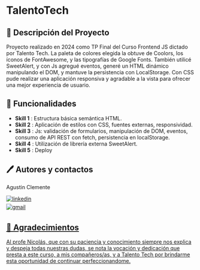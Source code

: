 # TalentoTech


## 📝 Descripción del Proyecto

Proyecto realizado en 2024 como TP Final del Curso Frontend JS dictado por Talento Tech.
La paleta de colores elegida la obtuve de Coolors, los íconos de FontAwesome, y las tipografías de Google Fonts. También utilicé SweetAlert, y con Js agregué eventos, generé un HTML dinámico manipulando el DOM, y mantuve la persistencia con LocalStorage. Con CSS pude realizar una aplicación responsiva y agradable a la vista para ofrecer una mejor experiencia de usuario.

## 🔨 Funcionalidades 

- **Skill 1** : Estructura básica semántica HTML.
- **Skill 2** : Aplicación de estilos con CSS, fuentes externas, responsividad.
- **Skill 3** : Js: validación de formularios, manipulación de DOM, eventos, consumo de API REST con fetch, persistencia en localStorage.
- **Skill 4** : Utilización de librería externa SweetAlert.
- **Skill 5** : Deploy  


##  🖊️  Autores y contactos
Agustin Clemente

<a href="https://www.linkedin.com/in/agustin-clemente-6a8585125/" target="_blank">
<img src="https://img.shields.io/badge/linkedin -%2300acee.svg?color=405DE6&style=for-the-badge&logo=linkedin&logoColor=white" alt=linkedin style="margin-bottom: 5px;"/>
</a>


<br>


<a href="mailto:a_clemente@live.com.ar" target="_blank">
<img src=https://img.shields.io/badge/gmail-%2300acee.svg?color=EA4335&style=for-the-badge&logo=gmail&logoColor=white alt=gmail style="margin-bottom: 5px;" />

## 🎁 Agradecimientos 
Al profe Nicolás, que con su paciencia y conocimiento siempre nos explica y despeja todas nuestras dudas, se nota la vocación y dedicación que presta a este curso, a mis compañeros/as, y a Talento Tech por brindarme esta oportunidad de continuar perfeccionandome.